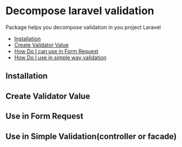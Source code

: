 # Decompose laravel validation
Package helps you decompose validation in you project Laravel


- [Installation](#installation)
- [Create Validator Value](#create)
- [How Do I can use in Form Request](#useInFormRequest)
- [How Do I use in simple way validation](#useJustWay)

<a name="installation"></a>
## Installation


<a name="create"></a>
## Create Validator Value


<a name="useInFormRequest"></a>
## Use in Form Request

<a name="useJustWay"></a>
## Use in Simple Validation(controller or facade)

